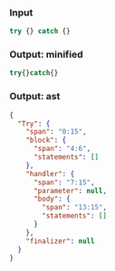 ### Input
```js parse:stmt
try {} catch {}
```

### Output: minified
```js
try{}catch{}
```

### Output: ast
```json
{
  "Try": {
    "span": "0:15",
    "block": {
      "span": "4:6",
      "statements": []
    },
    "handler": {
      "span": "7:15",
      "parameter": null,
      "body": {
        "span": "13:15",
        "statements": []
      }
    },
    "finalizer": null
  }
}
```
